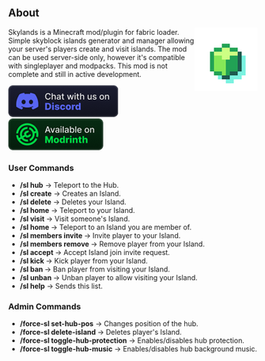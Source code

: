 ## About
<!-- modrinth_exclude.start -->
<img align="right" width="128" src="src/main/resources/assets/skylands/icon.png">
<!-- modrinth_exclude.end -->

Skylands is a Minecraft mod/plugin for fabric loader. Simple skyblock islands generator and manager allowing your
server's players create and visit islands. The mod can be used server-side only, however it's compatible with singleplayer
and modpacks. This mod is not complete and still in active development.

[![Discord Server](https://raw.githubusercontent.com/intergrav/devins-badges/v2/assets/cozy/social/discord-plural_64h.png)](https://discord.gg/DcemWeskeZ)
[![Modrinth Page](https://raw.githubusercontent.com/intergrav/devins-badges/v2/assets/cozy/available/modrinth_64h.png)](https://modrinth.com/mod/skylands)

### User Commands

- **/sl hub** -> Teleport to the Hub.
- **/sl create** -> Creates an Island.
- **/sl delete** -> Deletes your Island.
- **/sl home** -> Teleport to your Island.
- **/sl visit <player>** -> Visit someone's Island.
- **/sl home <player>** -> Teleport to an Island you are member of.
- **/sl members invite <player>** -> Invite player to your Island.
- **/sl members remove <player>** -> Remove player from your Island.
- **/sl accept <player>** -> Accept Island join invite request.
- **/sl kick <player>** -> Kick player from your Island.
- **/sl ban <player>** -> Ban player from visiting your Island.
- **/sl unban <player>** -> Unban player to allow visiting your Island.
- **/sl help** -> Sends this list.

### Admin Commands

- **/force-sl set-hub-pos** -> Changes position of the hub.
- **/force-sl delete-island <player>** -> Deletes player's Island.
- **/force-sl toggle-hub-protection** -> Enables/disables hub protection.
- **/force-sl toggle-hub-music** -> Enables/disables hub background music.

